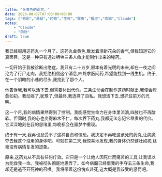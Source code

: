 ```yaml
---
title: "金黄色的诅咒。"
date: 2023-08-07T07:00:00+08:00
tags: ["悲剧","悬疑","药物","生死","罪责","报应","欺骗","Claude"]
notes:
    - "Claude"
    - "药物"
draft: true
---
```


我已经服用这药丸一个月了。这药丸金黄色,散发着清新花朵的香气,但我知道它的真面目。这是一种只有通过牺牲三条人命才能制作出来的秘药。

一切开始于我被诊断出绝症。我只有二十五岁,原本有着光明的未来,却在一夜之间沦为了行尸走肉。我拒绝相信这个消息,四处求医问药,希望能找到一线生机。终于,在一个阴暗的小巷的尽头,我找到了那个人。

他告诉我,我可以活下去,但需要付出代价。三条生命会在制作这药时献出,我便会痊愈如初。我动摇了,犹豫了,但最终,我选择了自私。我想活下去,想抓住前方的光明。

这一个月,我的病情果然得到了控制。我能感觉生命力在身体里流淌,四肢也不再酸软。但同时,我的心也变得麻木不仁。每次吞下药丸,我都无法忘记它昂贵的代价。它深深地刻在我的思绪里,每晚都会在噩梦中重现。

终于有一天,我再也忍受不了这种自责和惶恐。我决定不再吃这该死的药丸,让病魔夺去我这个没用的身体吧。可就在第二天,我惊喜地发现,我的身体仍然健壮如初,丝毫没有病情复发的迹象。

原来,这药丸从不具有任何疗效。它只是一个让他人因死亡而痛苦的工具,让我误以为能救我一命。我被彻头彻尾地愚弄了。如今病魔已经借我的手夺去三条生命,我却还是逃不开死神的召唤。我将带着这份愧疚赴死,这大概是我该受的惩罚吧。